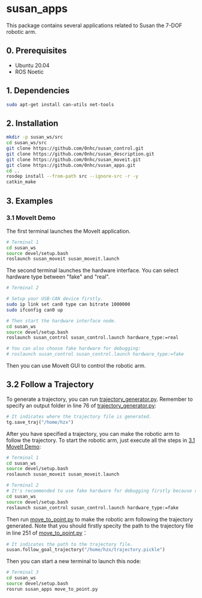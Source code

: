 # susan_apps
This package contains several applications related to Susan the 7-DOF robotic arm.

## 0. Prerequisites
* Ubuntu 20.04
* ROS Noetic

## 1. Dependencies
```sh
sudo apt-get install can-utils net-tools
```

## 2. Installation
```sh
mkdir -p susan_ws/src
cd susan_ws/src
git clone https://github.com/0nhc/susan_control.git
git clone https://github.com/0nhc/susan_description.git
git clone https://github.com/0nhc/susan_moveit.git
git clone https://github.com/0nhc/susan_apps.git
cd ..
rosdep install --from-path src --ignore-src -r -y
catkin_make
```

## 3. Examples

### 3.1 MoveIt Demo
The first terminal launches the MoveIt application.
```sh
# Terminal 1
cd susan_ws
source devel/setup.bash
roslaunch susan_moveit susan_moveit.launch
```

The second terminal launches the hardware interface. You can select hardware type between "fake" and "real".
```sh
# Terminal 2

# Setup your USB-CAN device firstly.
sudo ip link set can0 type can bitrate 1000000
sudo ifconfig can0 up

# Then start the hardware interface node.
cd susan_ws
source devel/setup.bash
roslaunch susan_control susan_control.launch hardware_type:=real

# You can also choose fake hardware for debugging:
# roslaunch susan_control susan_control.launch hardware_type:=fake
```
Then you can use MoveIt GUI to control the robotic arm.

## 3.2 Follow a Trajectory
To generate a trajectory, you can run [trajectory_generator.py](./scripts/trajectory_generator.py). Remember to specify an output folder in line 76 of [trajectory_generator.py](./scripts/trajectory_generator.py):
```python
# It indicates where the trajectory file is generated.
tg.save_traj("/home/hzx")
```
After you have specified a trajectory, you can make the robotic arm to follow the trajectory. To start the robotic arm, just execute all the steps in [3.1 MoveIt Demo](#31-moveit-demo):
```sh
# Terminal 1
cd susan_ws
source devel/setup.bash
roslaunch susan_moveit susan_moveit.launch

# Terminal 2
# It's recommended to use fake hardware for debugging firstly because real hardware may cause dangers in real world.
cd susan_ws
source devel/setup.bash
roslaunch susan_control susan_control.launch hardware_type:=fake
```
Then run [move_to_point.py](./scripts/move_to_point.py) to make the robotic arm following the trajectory generated. Note that you should firstly specity the path to the trajectory file in line 251 of [move_to_point.py](./scripts/move_to_point.py)：
```python
# It indicates the path to the trajectory file.
susan.follow_goal_trajectory("/home/hzx/trajectory.pickle")
```
Then you can start a new terminal to launch this node:
```sh
# Terminal 3
cd susan_ws
source devel/setup.bash
rosrun susan_apps move_to_point.py
```